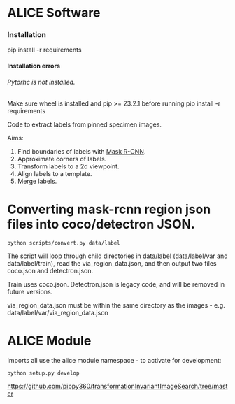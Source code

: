 # ALICE Software


### Installation

pip install -r requirements

#### Installation errors

###### Pytorhc is not installed.

Make sure wheel is installed and pip >= 23.2.1 before running pip install -r requirements


Code to extract labels from pinned specimen images.

Aims:
1. Find boundaries of labels with [Mask R-CNN](https://github.com/matterport/Mask_RCNN).
1. Approximate corners of labels.
1. Transform labels to a 2d viewpoint.
1. Align labels to a template.
1. Merge labels.


# Converting mask-rcnn region json files into coco/detectron JSON.

```
python scripts/convert.py data/label
```

The script will loop through child directories in data/label (data/label/var and data/label/train), read the via_region_data.json, and then output two files coco.json and detectron.json.

Train uses coco.json. Detectron.json is legacy code, and will be removed in future versions. 

via_region_data.json must be within the same directory as the images - e.g. data/label/var/via_region_data.json


# ALICE Module

Imports all use the alice module namespace - to activate for development:

```
python setup.py develop
```


https://github.com/pippy360/transformationInvariantImageSearch/tree/master

